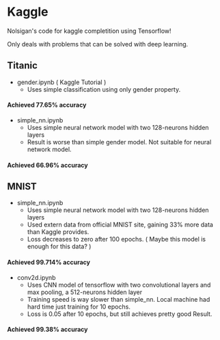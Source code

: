 # Kaggle

Nolsigan's code for kaggle completition using Tensorflow!

Only deals with problems that can be solved with deep learning.


## Titanic

* gender.ipynb ( Kaggle Tutorial )
    * Uses simple classification using only gender property.

#### Achieved 77.65% accuracy

* simple_nn.ipynb
    * Uses simple neural network model with two 128-neurons hidden layers
    * Result is worse than simple gender model. Not suitable for neural network model.

#### Achieved 66.96% accuracy


## MNIST

* simple_nn.ipynb
    * Uses simple neural network model with two 128-neurons hidden layers
    * Used extern data from official MNIST site, gaining 33% more data than Kaggle provides.
    * Loss decreases to zero after 100 epochs. ( Maybe this model is enough for this data? )

#### Achieved 99.714% accuracy

* conv2d.ipynb
    * Uses CNN model of tensorflow with two convolutional layers and max pooling, a 512-neurons hidden layer
    * Training speed is way slower than simple_nn. Local machine had hard time just training for 10 epochs.
    * Loss is 0.05 after 10 epochs, but still achieves pretty good Result.

#### Achieved 99.38% accuracy



